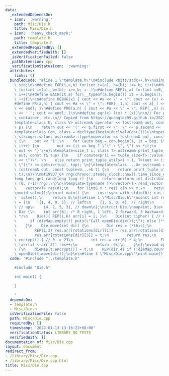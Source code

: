 ```yaml
---
data:
  _extendedDependsOn:
  - icon: ':warning:'
    path: Misc/Die.h
    title: Misc/Die.h
  - icon: ':heavy_check_mark:'
    path: template.h
    title: template.h
  _extendedRequiredBy: []
  _extendedVerifiedWith: []
  _isVerificationFailed: false
  _pathExtension: cpp
  _verificationStatusIcon: ':warning:'
  attributes:
    links: []
  bundledCode: "#line 1 \"template.h\"\n#include <bits/stdc++.h>\nusing namespace\
    \ std;\n\n#define FOR(i,a,b) for(int i=(a),_b=(b); i<=_b; i++)\n#define FORD(i,a,b)\
    \ for(int i=(a),_b=(b); i>=_b; i--)\n#define REP(i,a) for(int i=0,_a=(a); i<_a;\
    \ i++)\n#define EACH(it,a) for(__typeof(a.begin()) it = a.begin(); it != a.end();\
    \ ++it)\n\n#define DEBUG(x) { cout << #x << \" = \"; cout << (x) << endl; }\n\
    #define PR(a,n) { cout << #a << \" = \"; FOR(_,1,n) cout << a[_] << ' '; cout\
    \ << endl; }\n#define PR0(a,n) { cout << #a << \" = \"; REP(_,n) cout << a[_]\
    \ << ' '; cout << endl; }\n\n#define sqr(x) ((x) * (x))\n\n// For printing pair,\
    \ container, etc.\n// Copied from https://quangloc99.github.io/2021/07/30/my-CP-debugging-template.html\n\
    template<class U, class V> ostream& operator << (ostream& out, const pair<U, V>&\
    \ p) {\n    return out << '(' << p.first << \", \" << p.second << ')';\n}\n\n\
    template<class Con, class = decltype(begin(declval<Con>()))>\ntypename enable_if<!is_same<Con,\
    \ string>::value, ostream&>::type\noperator << (ostream& out, const Con& con)\
    \ {\n    out << '{';\n    for (auto beg = con.begin(), it = beg; it != con.end();\
    \ it++) {\n        out << (it == beg ? \"\" : \", \") << *it;\n    }\n    return\
    \ out << '}';\n}\ntemplate<size_t i, class T> ostream& print_tuple_utils(ostream&\
    \ out, const T& tup) {\n    if constexpr(i == tuple_size<T>::value) return out\
    \ << \")\"; \n    else return print_tuple_utils<i + 1, T>(out << (i ? \", \" :\
    \ \"(\") << get<i>(tup), tup); \n}\ntemplate<class ...U> ostream& operator <<\
    \ (ostream& out, const tuple<U...>& t) {\n    return print_tuple_utils<0, tuple<U...>>(out,\
    \ t);\n}\n\nmt19937_64 rng(chrono::steady_clock::now().time_since_epoch().count());\n\
    long long get_rand(long long r) {\n    return uniform_int_distribution<long long>\
    \ (0, r-1)(rng);\n}\n\ntemplate<typename T>\nvector<T> read_vector(int n) {\n\
    \    vector<T> res(n);\n    for (int& x : res) cin >> x;\n    return res;\n}\n\
    \nvoid solve();\n\nint main() {\n    ios::sync_with_stdio(0); cin.tie(0);\n  \
    \  solve();\n    return 0;\n}\n#line 1 \"Misc/Die.h\"\nconst int rotations[6][4]\
    \ = {\n    {1, 4, 0, 5}, // left\n    {1, 5, 0, 4}, // right\n    {4, 3, 5, 2},\
    \ // up\n    {4, 2, 5, 3}, // down\n};\nstruct Die;\nmap<int, Die> dieMap;\nstruct\
    \ Die {\n    int arr[6]; /* 0 right, 1 left, 2 forward, 3 backward, 4 top, 5 bottom\
    \ */\n    Die(){ REP(i,6) arr[i] = i; }\n    Die(int cipher) { // 0 -> 23\n  \
    \      if (dieMap.empty()) puts(\"Call openDie(die());\"); else (*this) = dieMap[cipher];\n\
    \    }\n    Die move(int dir) {\n        Die res = (*this);\n        int t = res.arr[rotations[dir][0]];\n\
    \        REP(i,3) res.arr[rotations[dir][i]] = res.arr[rotations[dir][i+1]];\n\
    \        res.arr[rotations[dir][3]] = t;\n        return res;\n    }\n    int\
    \ encrypt() { // 0 -> 23\n        int res = arr[0] * 4;\n        FOR(i,3,5) if\
    \ (arr[i] < arr[2]) res++;\n        return res;\n    }\n};\nvoid openDie(Die t)\
    \ {\n    dieMap[t.encrypt()] = t;\n    REP(dir,4) if (!dieMap.count(t.move(dir).encrypt()))\
    \ openDie(t.move(dir));\n}\n\n#line 3 \"Misc/Die.cpp\"\nint main() {\n}\n"
  code: '#include "../template.h"

    #include "Die.h"

    int main() {

    }

    '
  dependsOn:
  - template.h
  - Misc/Die.h
  isVerificationFile: false
  path: Misc/Die.cpp
  requiredBy: []
  timestamp: '2022-01-13 13:16:22+08:00'
  verificationStatus: LIBRARY_NO_TESTS
  verifiedWith: []
documentation_of: Misc/Die.cpp
layout: document
redirect_from:
- /library/Misc/Die.cpp
- /library/Misc/Die.cpp.html
title: Misc/Die.cpp
---
```

